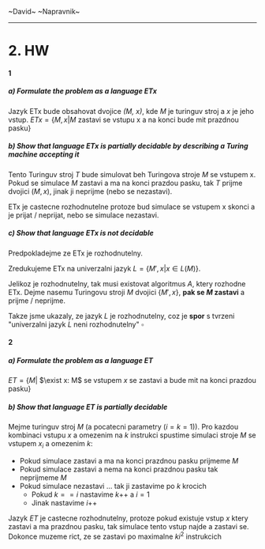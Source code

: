 ~David~ ~Napravnik~

---

# 2. HW

#### 1

##### a) Formulate the problem as a language ETx

Jazyk ETx bude obsahovat dvojice _(M, x)_, kde _M_ je turinguv stroj a _x_ je jeho vstup.
$ETx = \{M, x | M$ zastavi se vstupu x a na konci bude mit prazdnou pasku$\}$

##### b) Show that language ETx is partially decidable by describing a Turing machine accepting it

Tento Turinguv stroj $T$ bude simulovat beh Turingova stroje $M$ se vstupem x.
Pokud se simulace $M$ zastavi a ma na konci prazdou pasku, tak $T$ prijme dvojici $(M, x)$, jinak ji neprijme (nebo se nezastavi).

ETx je castecne rozhodnutelne protoze bud simulace se vstupem x skonci a je prijat / neprijat, nebo se simulace nezastavi.

##### c) Show that language ETx is not decidable

Predpokladejme ze ETx je rozhodnutelny.

Zredukujeme ETx na univerzalni jazyk $L = \{M', x | x \in L(M)\}$.

Jelikoz je rozhodnutelny, tak musi existovat algoritmus $A$, ktery rozhodne ETx.
Dejme nasemu Turingovu stroji $M$ dvojici $\{M', x\}$, **pak se $M$ zastavi** a prijme / neprijme.

Takze jsme ukazaly, ze jazyk $L$ je rozhodnutelny, coz je **spor** s tvrzeni "univerzalni jazyk $L$ neni rozhodnutelny" $\square$

#### 2

##### a) Formulate the problem as a language ET

$ET = \{M |$ $\exist x: M$ se vstupem $x$ se zastavi a bude mit na konci prazdou pasku$\}$

##### b) Show that language ET is partially decidable

Mejme turinguv stroj $M$ (a pocatecni parametry ($i = k = 1$)).
Pro kazdou kombinaci vstupu $x$ a omezenim na $k$ instrukci spustime simulaci stroje $M$ se vstupem $x_i$ a omezenim $k$:

- Pokud simulace zastavi a ma na konci prazdnou pasku prijmeme $M$
- Pokud simulace zastavi a nema na konci prazdnou pasku tak neprijmeme $M$
- Pokud simulace nezastavi ... tak ji zastavime po $k$ krocich
  - Pokud $k == i$ nastavime $k$++ a $i=1$
  - Jinak nastavime $i$++

Jazyk $ET$ je castecne rozhodnutelny, protoze pokud existuje vstup $x$ ktery zastavi a ma prazdnou pasku, tak simulace tento vstup najde a zastavi se. Dokonce muzeme rict, ze se zastavi po maximalne $ki^2$ instrukcich
